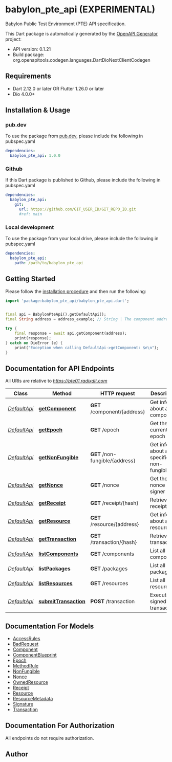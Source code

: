 # babylon_pte_api (EXPERIMENTAL)
Babylon Public Test Environment (PTE) API specification.

This Dart package is automatically generated by the [OpenAPI Generator](https://openapi-generator.tech) project:

- API version: 0.1.21
- Build package: org.openapitools.codegen.languages.DartDioNextClientCodegen

## Requirements

* Dart 2.12.0 or later OR Flutter 1.26.0 or later
* Dio 4.0.0+

## Installation & Usage

### pub.dev
To use the package from [pub.dev](https://pub.dev), please include the following in pubspec.yaml
```yaml
dependencies:
  babylon_pte_api: 1.0.0
```

### Github
If this Dart package is published to Github, please include the following in pubspec.yaml
```yaml
dependencies:
  babylon_pte_api:
    git:
      url: https://github.com/GIT_USER_ID/GIT_REPO_ID.git
      #ref: main
```

### Local development
To use the package from your local drive, please include the following in pubspec.yaml
```yaml
dependencies:
  babylon_pte_api:
    path: /path/to/babylon_pte_api
```

## Getting Started

Please follow the [installation procedure](#installation--usage) and then run the following:

```dart
import 'package:babylon_pte_api/babylon_pte_api.dart';


final api = BabylonPteApi().getDefaultApi();
final String address = address_example; // String | The component address

try {
    final response = await api.getComponent(address);
    print(response);
} catch on DioError (e) {
    print("Exception when calling DefaultApi->getComponent: $e\n");
}

```

## Documentation for API Endpoints

All URIs are relative to *https://pte01.radixdlt.com*

Class | Method | HTTP request | Description
------------ | ------------- | ------------- | -------------
[*DefaultApi*](doc/DefaultApi.md) | [**getComponent**](doc/DefaultApi.md#getcomponent) | **GET** /component/{address} | Get info about a component
[*DefaultApi*](doc/DefaultApi.md) | [**getEpoch**](doc/DefaultApi.md#getepoch) | **GET** /epoch | Get the current epoch
[*DefaultApi*](doc/DefaultApi.md) | [**getNonFungible**](doc/DefaultApi.md#getnonfungible) | **GET** /non-fungible/{address} | Get info about a specific non-fungible unit
[*DefaultApi*](doc/DefaultApi.md) | [**getNonce**](doc/DefaultApi.md#getnonce) | **GET** /nonce | Get the nonce of a signer set
[*DefaultApi*](doc/DefaultApi.md) | [**getReceipt**](doc/DefaultApi.md#getreceipt) | **GET** /receipt/{hash} | Retrieve a receipt
[*DefaultApi*](doc/DefaultApi.md) | [**getResource**](doc/DefaultApi.md#getresource) | **GET** /resource/{address} | Get info about a resource
[*DefaultApi*](doc/DefaultApi.md) | [**getTransaction**](doc/DefaultApi.md#gettransaction) | **GET** /transaction/{hash} | Retrieve a transaction
[*DefaultApi*](doc/DefaultApi.md) | [**listComponents**](doc/DefaultApi.md#listcomponents) | **GET** /components | List all components
[*DefaultApi*](doc/DefaultApi.md) | [**listPackages**](doc/DefaultApi.md#listpackages) | **GET** /packages | List all packages
[*DefaultApi*](doc/DefaultApi.md) | [**listResources**](doc/DefaultApi.md#listresources) | **GET** /resources | List all resources
[*DefaultApi*](doc/DefaultApi.md) | [**submitTransaction**](doc/DefaultApi.md#submittransaction) | **POST** /transaction | Execute a signed transaction


## Documentation For Models

 - [AccessRules](doc/AccessRules.md)
 - [BadRequest](doc/BadRequest.md)
 - [Component](doc/Component.md)
 - [ComponentBlueprint](doc/ComponentBlueprint.md)
 - [Epoch](doc/Epoch.md)
 - [MethodRule](doc/MethodRule.md)
 - [NonFungible](doc/NonFungible.md)
 - [Nonce](doc/Nonce.md)
 - [OwnedResource](doc/OwnedResource.md)
 - [Receipt](doc/Receipt.md)
 - [Resource](doc/Resource.md)
 - [ResourceMetadata](doc/ResourceMetadata.md)
 - [Signature](doc/Signature.md)
 - [Transaction](doc/Transaction.md)


## Documentation For Authorization

 All endpoints do not require authorization.


## Author



